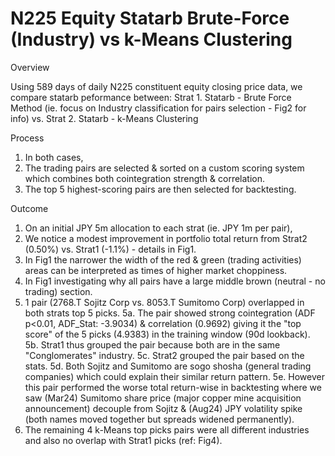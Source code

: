 # N225 Equity Statarb Brute-Force (Industry) vs k-Means Clustering
Overview

Using 589 days of daily N225 constituent equity closing price data, we compare statarb peformance between: 
Strat 1. Statarb - Brute Force Method (ie. focus on Industry classification for pairs selection - Fig2 for info) vs.
Strat 2. Statarb - k-Means Clustering

Process
1. In both cases,
2. The trading pairs are selected & sorted on a custom scoring system which combines both cointegration strength & correlation.
3. The top 5 highest-scoring pairs are then selected for backtesting.

Outcome 
1. On an initial JPY 5m allocation to each strat (ie. JPY 1m per pair),
2. We notice a modest improvement in portfolio total return from Strat2 (0.50%) vs. Strat1 (-1.1%) - details in Fig1.
3. In Fig1 the narrower the width of the red & green (trading activities) areas can be interpreted as times of higher market choppiness.
4. In Fig1 investigating why all pairs have a large middle brown (neutral - no trading) section. 
5. 1 pair (2768.T Sojitz Corp vs. 8053.T Sumitomo Corp) overlapped in both strats top 5 picks.
5a. The pair showed strong cointegration (ADF p<0.01, ADF_Stat: -3.9034) & correlation (0.9692) giving it the "top score" of the 5 picks (4.9383) in the training window (90d lookback).
5b. Strat1 thus grouped the pair because both are in the same "Conglomerates" industry.
5c. Strat2 grouped the pair based on the stats.
5d. Both Sojitz and Sumitomo are sogo shosha (general trading companies) which could explain their similar return pattern.
5e. However this pair performed the worse total return-wise in backtesting where we saw (Mar24) Sumitomo share price (major copper mine acquisition announcement) decouple from Sojitz & (Aug24) JPY volatility spike (both names moved together but spreads widened permanently). 
6. The remaining 4 k-Means top picks pairs were all different industries and also no overlap with Strat1 picks (ref: Fig4).
 
